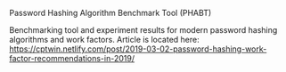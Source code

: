 Password Hashing Algorithm Benchmark Tool (PHABT)

Benchmarking tool and experiment results for modern password hashing algorithms and work factors.
Article is located here: https://cptwin.netlify.com/post/2019-03-02-password-hashing-work-factor-recommendations-in-2019/

